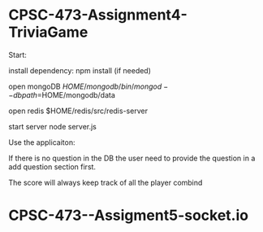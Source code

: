 # CPSC-473-Assignment4-TriviaGame

Start:

install dependency: npm install
(if needed)

open mongoDB
$HOME/mongodb/bin/mongod --dbpath=$HOME/mongodb/data

open redis
$HOME/redis/src/redis-server

start server
node server.js


Use the applicaiton:

If there is no question in the DB the user need to provide
the question in a add question section first.

The score will always keep track of all the player combind
# CPSC-473--Assigment5-socket.io
